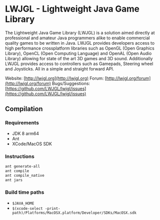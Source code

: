 # LWJGL - Lightweight Java Game Library

The Lightweight Java Game Library (LWJGL) is a solution aimed directly at professional and amateur Java programmers alike to enable commercial quality games to be written in Java.
LWJGL provides developers access to high performance crossplatform libraries such as OpenGL (Open Graphics Library), OpenCL (Open Computing Language) and OpenAL (Open Audio Library) allowing for state of the art 3D games and 3D sound.
Additionally LWJGL provides access to controllers such as Gamepads, Steering wheel and Joysticks.
All in a simple and straight forward API.

Website: [http://lwjgl.org](http://lwjgl.org)
Forum: [http://lwjgl.org/forum](http://lwjgl.org/forum)
Bugs/Suggestions: [https://github.com/LWJGL/lwjgl/issues](https://github.com/LWJGL/lwjgl/issues)

## Compilation

### Requirements

- JDK 8 arm64
- Ant
- XCode/MacOS SDK

### Instructions

```sh
ant generate-all
ant compile
ant compile_native
ant jars
```

### Build time paths

- `$JAVA_HOME`
- `$(xcode-select -print-path)/Platforms/MacOSX.platform/Developer/SDKs/MacOSX.sdk`
